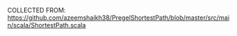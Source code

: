 COLLECTED FROM: https://github.com/azeemshaikh38/PregelShortestPath/blob/master/src/main/scala/ShortestPath.scala